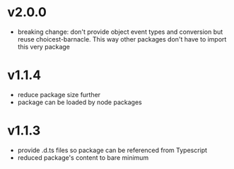 # v2.0.0
- breaking change: don't provide object event types and conversion but reuse choicest-barnacle. This way other packages don't have to import this very package

# v1.1.4
- reduce package size further
- package can be loaded by node packages

# v1.1.3
- provide .d.ts files so package can be referenced from Typescript
- reduced package's content to bare minimum